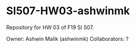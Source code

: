 # SI507-HW03-ashwinmk
Repository for HW 03 of F19 SI 507.

Owner: Ashwin Malik (ashwinmk)
Collaborators: ?
